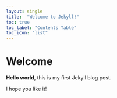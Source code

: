 ```yaml
---
layout: single
title:  "Welcome to Jekyll!"
toc: true
toc_label: "Contents Table"
toc_icon: "list"
---
```


# Welcome

**Hello world**, this is my first Jekyll blog post.

I hope you like it!